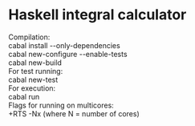 # Haskell integral calculator
Compilation: <br>
cabal install --only-dependencies <br>
cabal new-configure --enable-tests <br>
cabal new-build <br>
For test running: <br>
cabal new-test <br>
For execution: <br>
cabal run <br>
Flags for running on multicores: <br>
+RTS -Nx (where N = number of cores) <br>
